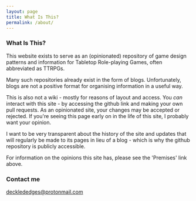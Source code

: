 ```yaml
---
layout: page
title: What Is This?
permalink: /about/
---
```



### What Is This?

This website exists to serve as an (opinionated) repository of game design patterns and information for Tabletop Role-playing Games, often abbreviated as TTRPGs.

Many such repositories already exist in the form of blogs. Unfortunately, blogs are not a positive format for organising information in a useful way.  

This is also not a wiki - mostly for reasons of layout and access. You *can* interact with this site - by accessing the github link and making your own pull requests. As an opinionated site, your changes may be accepted or rejected. If you're seeing this page early on in the life of this site, I probably want your opinion.

I want to be very transparent about the history of the site and updates that will regularly be made to its pages in lieu of a blog - which is why the github repository is publicly accessible.

For information on the opinions this site has, please see the 'Premises' link above.

### Contact me

[decklededges@protonmail.com](mailto:decklededges@protonmail.com)
